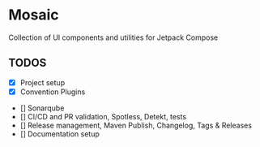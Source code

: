 # Mosaic
Collection of UI components and utilities for Jetpack Compose

## TODOS
- [x] Project setup
- [x] Convention Plugins
- [] Sonarqube
- [] CI/CD and PR validation, Spotless, Detekt, tests
- [] Release management, Maven Publish, Changelog, Tags & Releases
- [] Documentation setup

